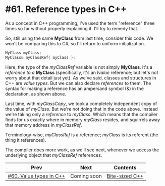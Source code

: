 # #61. Reference types in C++

As a concept in C++ programming, I've used the term "reference" three times so far without properly explaining it. I'll try to remedy that.

So, still using the same **MyClass** from last time, consider this code. We won't be comparing this to C#, so I'll return to uniform initialization.

```cpp
MyClass myClass;
MyClass& myClassRef{ myClass };
```

Here, the type of the *myClassRef* variable is not simply **MyClass**. It's a *reference to a* **MyClass** (specifically, it's an *lvalue* reference; but let's not worry about that detail just yet). As we've said, classes and structures in C++ are *value types*. But we can also declare *references* to them. The syntax for making a reference has an ampersand symbol (&) in the declaration, as shown above.

Last time, with *myClassCopy*, we took a completely independent copy of the value of *myClass*. But we're not doing that in the code above. Instead we're taking only a *reference* to *myClass*. Which means that the compiler finds for us exactly where in memory *myClass* resides, and squirrels away that memory address in *myClassRef*.

Terminology-wise, *myClassRef* is a reference; *myClass* is its referent (the thing it references).

The compiler does more work, as we'll see next, whenever we access the underlying object that *myClassRef* references.

|Prev|Next|Contents|
|-|-|-|
|[#60. Value types in C++](060.md)|Coming soon|[Bite-sized C++](../README.md)|

